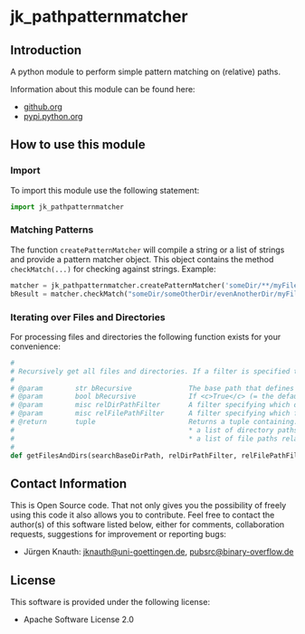 jk_pathpatternmatcher
=====================

Introduction
------------

A python module to perform simple pattern matching on (relative) paths.

Information about this module can be found here:

* [github.org](https://github.com/jkpubsrc/python-module-jk-pathpatternmatcher)
* [pypi.python.org](https://pypi.python.org/pypi/jk_pathpatternmatcher)

How to use this module
----------------------

### Import

To import this module use the following statement:

```python
import jk_pathpatternmatcher
```

### Matching Patterns

The function ```createPatternMatcher``` will compile a string or a list of strings and provide a pattern matcher object.
This object contains the method ```checkMatch(...)``` for checking against strings. Example:

```python
matcher = jk_pathpatternmatcher.createPatternMatcher('someDir/**/myFile.*.txt')
bResult = matcher.checkMatch("someDir/someOtherDir/evenAnotherDir/myFile.extra.txt')
```

### Iterating over Files and Directories

For processing files and directories the following function exists for your convenience:

```python
#
# Recursively get all files and directories. If a filter is specified the filter is taken into account.
#
# @param		str bRecursive				The base path that defines the starting point for the search.
# @param		bool bRecursive				If <c>True</c> (= the default) a recursive search will be performed.
# @param		misc relDirPathFilter		A filter specifying which directories to ignore.
# @param		misc relFilePathFilter		A filter specifying which files to ignore.
# @return		tuple						Returns a tuple containing:
#											* a list of directory paths relative to the search base directory
#											* a list of file paths relative to the search base directory
#
def getFilesAndDirs(searchBaseDirPath, relDirPathFilter, relFilePathFilter, bRecursive = True)
```

Contact Information
-------------------

This is Open Source code. That not only gives you the possibility of freely using this code it also
allows you to contribute. Feel free to contact the author(s) of this software listed below, either
for comments, collaboration requests, suggestions for improvement or reporting bugs:

* Jürgen Knauth: jknauth@uni-goettingen.de, pubsrc@binary-overflow.de

License
-------

This software is provided under the following license:

* Apache Software License 2.0

